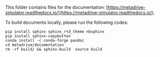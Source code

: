 This folder contains files for the documentation: [https://metadrive-simulator.readthedocs.io/](https://metadrive-simulator.readthedocs.io/).

To build documents locally, please run the following codes:

```
pip install sphinx sphinx_rtd_theme nbsphinx
pip install sphinx-copybutton
conda install -c conda-forge pandoc
cd metadrive/documentation
rm -rf build/ && sphinx-build  source build
```
